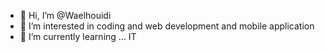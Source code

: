 - 👋 Hi, I’m @Waelhouidi
- 👀 I’m interested in  coding and web development and mobile application
- 🌱 I’m currently learning ... IT
<!---
Waelhouidi/Waelhouidi is a ✨ special ✨ repository because its `README.md` (this file) appears on your GitHub profile.
You can click the Preview link to take a look at your changes.
--->
